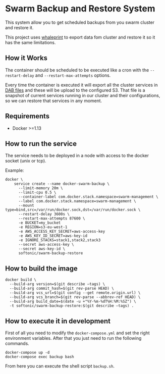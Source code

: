 # Swarm Backup and Restore System
This system allow you to get scheduled backups from you swarm cluster and restore it.

This project uses [whaleprint](https://github.com/mantika/whaleprint) to export data fom cluster and restore it so it has the same limitations.

## How it Works
The container should be scheduled to be executed like a cron with the  `--restart-delay` and `--restart-max-attempts` options.

Every time the container is executed it will export all the cluster services in [DAB files](https://github.com/docker/docker/blob/master/experimental/docker-stacks-and-bundles.md) and these will be upload to the configured S3. That file is a snapshot of current services running in our cluster and their configurations, so we can restore that services in any moment.

## Requirements
* Docker >=1.13

## How to run the service

The service needs to be deployed in a node with access to the docker socket (unix or tcp).

Example:
```
docker \
    service create --name docker-swarm-backup \
      --limit-memory 20m \
      --limit-cpu 0.5 \
      --container-label com.docker.stack.namespace=swarm-management \
      --label com.docker.stack.namespace=swarm-management \
      --mount type=bind,src=/var/run/docker.sock,dst=/var/run/docker.sock \
      --restart-delay 3600s \
      --restart-max-attempts 87600 \
      -e BUCKET=my_bucket
      -e REGION=s3-eu-west-1
      -e AWS_ACCESS_KEY_SECRET=aws-access-key
      -e AWS_KEY_ID_SECRET=aws-key-id
      -e IGNORE_STACKS=stack1,stack2,stack3
      --secret aws-access-key \
      --secret aws-key-id \
      softonic/swarm-backup-restore
```

## How to build the image
```
docker build \
  --build-arg version=$(git describe —tags) \
  --build-arg commit_hash=$(git rev-parse HEAD) \
  --build-arg vcs_url=$(git config --get remote.origin.url) \
  --build-arg vcs_branch=$(git rev-parse --abbrev-ref HEAD) \
  --build-arg build_date=$(date -u +"%Y-%m-%dT%H:%M:%SZ") \
  -t softonic/swarm-backup-restore:$(git describe —tags) . 
```

## How to execute it in development
First of all you need to modify the `docker-compose.yml` and set the right environment variables. After that you just need to run the following commands.
```
docker-compose up -d
docker-compose exec backup bash
```
From here you can execute the shell script `backup.sh`.
